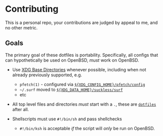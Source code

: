 # Contributing

This is a personal repo, your contributions are judged by appeal to me,
and no other metric.

## Goals

The primary goal of these dotfiles is portability. Specifically, all
configs that can hypothetically be used on OpenBSD, *must* work on OpenBSD.

* Use [XDG Base Directories](https://specifications.freedesktop.org/basedir-spec/basedir-spec-latest.html)
  whenever possible, including when not already previously supported, e.g.

  * `pfetch(1)` - configured via [`${XDG_CONFIG_HOME}/pfetch/config`](https://github.com/yuri-norwood/dotfiles/blob/1dd9cc9c032f23e01b3365a57d58ec522727670d/.profile#L88)
  * `~/.surf` moved to [`${XDG_DATA_HOME}/suckless/surf`](https://github.com/yuri-norwood/dotfiles/blob/1dd9cc9c032f23e01b3365a57d58ec522727670d/.local/share/suckless/surf/config.h#L4)
  * etc

* All top level files and directories *must* start with a `.`, these are
  [`dotfiles`](https://github.com/yuri-norwood/dotfiles) after all.

* Shellscripts must use `#!/bin/sh` and pass shellchecks
  * `#!/bin/ksh` is acceptable *if* the script will *only* be run on
    OpenBSD.
